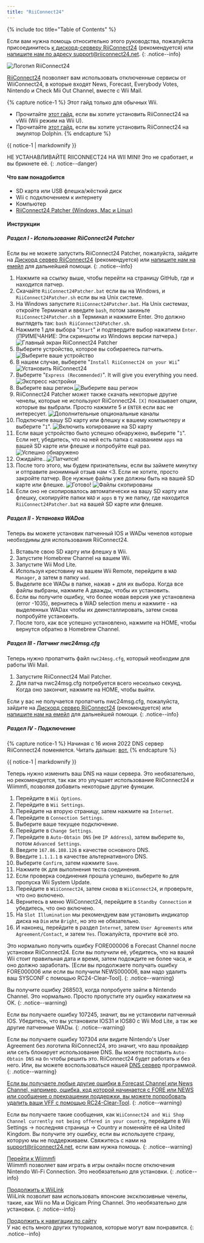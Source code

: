 ```yaml
---
title: "RiiConnect24"
---
```


{% include toc title="Table of Contents" %}

Если вам нужна помощь относительно этого руководства, пожалуйста присоединитесь [к дискорд-серверу RiiConnect24](https://discord.gg/rc24) (рекомендуется) или [напишите нам по адресу support@riiconnect24.net](mailto:support@riiconnect24.net).
{: .notice--info}

![Логотип RiiConnect24](/images/WiiRC24Logo.jpg)

[RiiConnect24](https://rc24.xyz/) позволяет вам использовать отключенные сервисы от WiiConnect24, в которые входят News, Forecast, Everybody Votes, Nintendo и Check Mii Out Channel, вместе с Wii Mail.

{% capture notice-1 %}
Этот гайд только для обычных Wii.

- Прочитайте [этот гайд](riiconnect24-vwii), если вы хотите установить RiiConnect24 на vWii (Wii режим на Wii U).
- Прочитайте [этот гайд](riiconnect24-dolphin), если вы хотите установить RiiConnect24 на эмулятор Dolphin.
{% endcapture %}

<div class="notice--warning">{{ notice-1 | markdownify }}</div>

НЕ УСТАНАВЛИВАЙТЕ RIICONNECT24 НА WII MINI! Это не сработает, и вы брикнете её.
{: .notice--danger}

#### Что вам понадобится

* SD карта или USB флешка/жёсткий диск
* Wii с подключением к интернету
* Компьютер
* [RiiConnect24 Patcher (Windows, Mac и Linux)](https://github.com/RiiConnect24/RiiConnect24-Patcher/releases)

#### Инструкции

##### Раздел I - Использование RiiConnect24 Patcher

Если вы не можете запустить RiiConnect24 Patcher, пожалуйста, зайдите на [Дискорд сервер RiiConnect24](https://discord.gg/rc24) (рекомендуется) или [напишите нам на емейл](mailto:support@riiconnect24.net) для дальнейшей помощи.
{: .notice--info}

1. Нажмите на ссылку выше, чтобы перейти на страницу GitHub, где и находится патчер.
2. Скачайте `RiiConnect24Patcher.bat` если вы на Windows, и `RiiConnect24Patcher.sh` если вы на Unix системе.
3. На Windows запустите `RiiConnect24Patcher.bat`. На Unix системах, откройте Терминал и введите `bash`, потом закиньте `RiiConnect24Patcher.sh` в Терминал и нажмите Enter. Это должно выглядеть так: `bash RiiConnect24Patcher.sh`.
4. Нажмите 1 для выбора "`Start`" и подтвердите выбор нажатием `Enter`. (ПРИМЕЧАНИЕ: Эти скриншоты из Windows версии патчера.) ![Главный экран RiiConnect24 Patcher](/images/RC24_Patcher/1.JPG)
5. Выберите устройство, которое вы собираетесь патчить.![Выберите ваше устройство](/images/RC24_Patcher/2.JPG)
6. В нашем случае, выберете "`Install RiiConnect24 on your Wii`" ![Установить RiiConnect24](/images/RC24_Patcher/3.JPG)
7. Выберите "`Express (Recommended)`". It will give you everything you need. ![Экспресс настройки](/images/RC24_Patcher/4.JPG)
8. Выберите ваш регион.![Выберите ваш регион](/images/RC24_Patcher/5.JPG)
9. RiiConnect24 Patcher может также скачать некоторые другие ченелы, которые не используют RiiConnect24. `[X]` показывает опции, которые вы выбрали. Просто нажмите 5 и `ENTER` если вас не интересует. ![Дополнительные опциональные каналы](/images/RC24_Patcher/6.JPG)
10. Подключите вашу SD карту или флешку к вашему компьютеру и выберите "`1`". ![Включить копирование на SD карту](/images/RC24_Patcher/7.JPG)
11. Если ваше устройство было успешно обнаружено, выберите "`1`". Если нет, убедитесь, что на ней есть папка с названием `apps` на вашей SD карте или флешке и попробуйте ещё раз. ![Успешно обнаружено](/images/RC24_Patcher/8.JPG)
12. Ожидайте...![Патчится!](/images/RC24_Patcher/9.JPG)
13. После того этого, мы будем признательны, если вы займете минутку и отправите анонимный отзыв нам <3.  Если не хотите, просто закройте патчер. Все нужные файлы уже должны быть на вашей SD карте или флешке. ![Готово!](/images/RC24_Patcher/10.JPG) ![Файлы скопированы](/images/RC24_Patcher/11.PNG)
14. Если оно не скопировалось автоматически на вашу SD карту или флешку, скопируйте папки `WAD` и `apps` в ту же папку, где находится `RiiConnect24Patcher.bat` на вашей SD карте или флешке.

##### Раздел II - Установка WADов

Теперь вы можете установик патченный IOS и WADы ченелов которые необходимы для использования RiiConnect24.

1. Вставьте свою SD карту или флешку в Wii.
2. Запустите Homebrew Channel на вашем Wii.
3. Запустите Wii Mod Lite.
4. Используя крестовину на вашем Wii Remote, перейдите в `WAD Manager`, а затем в папку `wad`.
5. Выделите все WADы в папке, нажав + для их выбора. Когда все файлы выбраны, нажмите А дважды, чтобы их установить.
6. Если вы получите ошибку, что более новая версия уже установлена (error -1035), вернитесь в WAD selection menu и нажмите - на выделенных WADах чтобы их деинсталлировать, затем снова попробуйте установить.
7. После того, как все успешно установлено, нажмите на HOME, чтобы вернутся обратно в Homebrew Channel.

##### Раздел III - Патчинг nwc24msg.cfg

Теперь нужно пропатчить файл `nwc24msg.cfg`, который необходим для работы Wii Mail.

1. Запустите RiiConnect24 Mail Patcher.
2. Для патча nwc24msg.cfg потребуется всего несколько секунд. Когда оно закончит, нажмите на HOME, чтобы выйти.

Если у вас не получается пропатчить nwc24msg.cfg, пожалуйста, зайдите на [Дискорд сервер RiiConnect24](https://discord.gg/rc24) (рекомендуется) или [напишите нам на емейл](mailto:support@riiconnect24.net) для дальнейшей помощи.
{: .notice--info}

##### Раздел IV - Подключение

{% capture notice-1 %}
Начиная с 16 июня 2022 DNS сервер RiiConnect24 поменяется. Читать дальше: [вот.](riiconnect24-dns-update)
{% endcapture %}

<div class="notice--warning">{{ notice-1 | markdownify }}</div>

Теперь нужно изменить ваш DNS на наши сервера. Это необязательно, но рекомендуется, так как это улучшает использование RiiConnect24 и Wiimmfi, позволяя добавить некоторые другие функции.

1. Перейдите в `Wii Options`.
2. Перейдите в `Wii Settings`.
3. Перейдите на вторую страницу, затем нажмите на `Internet`.
4. Перейдите в `Connection Settings`.
5. Выберите ваше текущее подключение.
6. Перейдите в `Change Settings`.
7. Перейдите в `Auto-Obtain DNS` (не `IP Address`), затем выберите `No`, потом `Advanced Settings`.
8. Введите `167.86.108.126` в качестве основного DNS.
9. Введите `1.1.1.1` в качестве альтернативного DNS.
10. Выберите `Confirm`, затем нажмите `Save`.
11. Нажмите `OK` для выполнения теста соединения.
12. Если проверка соединения прошла успешно, выберите `No` для пропуска Wii System Update.
13. Перейдите в `WiiConnect24`, затем снова в `WiiConnect24`, и проверьте, что оно включено.
14. Вернитесь в меню WiiConnect24, перейдите в `Standby Connection` и убедитесь, что оно включено.
15. На `Slot Illumination` мы рекомендуем вам установить индикатор диска на `Dim` или `Bright`, но это не обязательно.
16. И наконец, перейдите в раздел `Internet`, затем `User Agreements` или `Agreement/Contact`, и затем `Yes`. Пожалуйста, прочтите всё это.

Это нормально получить ошибку FORE000006 в Forecast Channel после установки RiiConnect24. Если вы получили её, убедитесь, что на вашей Wii стоит правильная дата и время, затем подождите не более часа, и оно должно заработать. [Если вы продолжаете получать ошибку FORE000006 или если вы получили NEWS000006, вам надо удалить ваш SYSCONF с помощью RC24-Clear-Tool].
{: .notice--warning}

Вы получите ошибку 268503, когда попробуете зайти в Nintendo Channel. Это нормально. Просто пропустите эту ошибку нажатием на OK.
{: .notice--warning}

Если вы получаете ошибку 107245, значит, вы не установили патченный IOS. Убедитесь, что вы установили IOS31 и IOS80 с Wii Mod Lite, а так же другие патченные WADы.
{: .notice--warning}

Если вы получаете ошибку 107304 или видите Nintendo's User Agreement без логотипа RiiConnect24, это значит, что ваш провайдер или сеть блокирует использование DNS. Вы можете поставить `Auto-Obtain DNS` на `On` чтобы решить это. RiiConnect24 будет работать и без него. Или, вы можете воспользоваться нашей [DNS сервер](https://github.com/RiiConnect24/DNS-Server/releases/latest) программой.
{: .notice--warning}

[Если вы получаете любые другие ошибки в Forecast Channel или News Channel, например, ошибка, код которой начинается с FORE или NEWS или сообщение о прекращении поддержки, вы можете попробовать удалить ваши VFF с помощью RC24-Clear-Tool](deleting-vffs).
{: .notice--warning}

Если вы получаете такие сообщения, как `WiiConnect24 and Wii Shop Channel currently not being offered in your country`, перейдите в Wii Settings -> последняя страница -> Country и поменяйте её на United Kingdom. Вы получите эту ошибку, если вы используете страну, которую мы не поддерживаем. Свяжитесь с нами на [support@riiconnect24.net](mailto:support@riiconnect24.net), если вам нужна помощь.
{: .notice--warning}

[Перейти к Wiimmfi](wiimmfi)<br> Wiimmfi позволяет вам играть в игры онлайн после отключения Nintendo Wi-Fi Connection. Это необязательно для установки.
{: .notice--info}

[Продолжить к WiiLink](wiilink)<br> WiiLink позволит вам использовать японские эксклюзивные ченелы, такие, как Wii no Ma и Digicam Pring Channel. Это необязательно для установки.
{: .notice--info}

[Продолжить к навигации по сайту](site-navigation)<br> У нас есть много других туториалов, которые могут вам понравится.
{: .notice--info}
